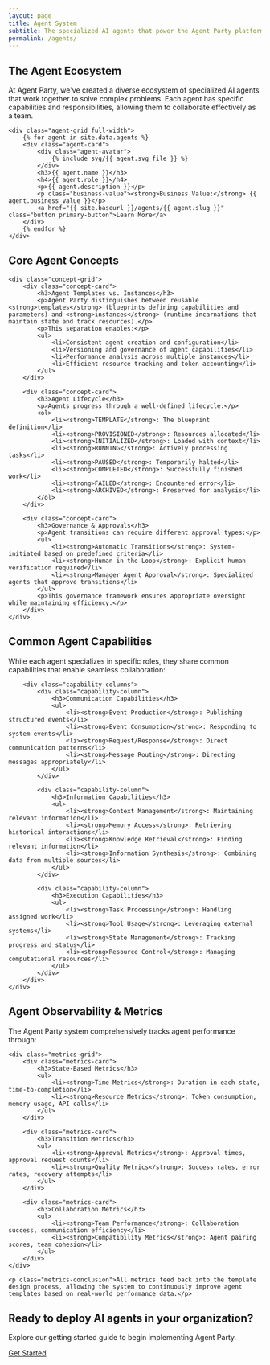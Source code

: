 ```yaml
---
layout: page
title: Agent System
subtitle: The specialized AI agents that power the Agent Party platform
permalink: /agents/
---
```


<div class="agent-overview-content">
    <h2>The Agent Ecosystem</h2>
    <p>At Agent Party, we've created a diverse ecosystem of specialized AI agents that work together to solve complex problems. Each agent has specific capabilities and responsibilities, allowing them to collaborate effectively as a team.</p>
    
    <div class="agent-grid full-width">
        {% for agent in site.data.agents %}
        <div class="agent-card">
            <div class="agent-avatar">
                {% include svg/{{ agent.svg_file }} %}
            </div>
            <h3>{{ agent.name }}</h3>
            <h4>{{ agent.role }}</h4>
            <p>{{ agent.description }}</p>
            <p class="business-value"><strong>Business Value:</strong> {{ agent.business_value }}</p>
            <a href="{{ site.baseurl }}/agents/{{ agent.slug }}" class="button primary-button">Learn More</a>
        </div>
        {% endfor %}
    </div>
</div>

<div class="agent-concept-section">
    <h2>Core Agent Concepts</h2>
    
    <div class="concept-grid">
        <div class="concept-card">
            <h3>Agent Templates vs. Instances</h3>
            <p>Agent Party distinguishes between reusable <strong>templates</strong> (blueprints defining capabilities and parameters) and <strong>instances</strong> (runtime incarnations that maintain state and track resources).</p>
            <p>This separation enables:</p>
            <ul>
                <li>Consistent agent creation and configuration</li>
                <li>Versioning and governance of agent capabilities</li>
                <li>Performance analysis across multiple instances</li>
                <li>Efficient resource tracking and token accounting</li>
            </ul>
        </div>
        
        <div class="concept-card">
            <h3>Agent Lifecycle</h3>
            <p>Agents progress through a well-defined lifecycle:</p>
            <ol>
                <li><strong>TEMPLATE</strong>: The blueprint definition</li>
                <li><strong>PROVISIONED</strong>: Resources allocated</li>
                <li><strong>INITIALIZED</strong>: Loaded with context</li>
                <li><strong>RUNNING</strong>: Actively processing tasks</li>
                <li><strong>PAUSED</strong>: Temporarily halted</li>
                <li><strong>COMPLETED</strong>: Successfully finished work</li>
                <li><strong>FAILED</strong>: Encountered error</li>
                <li><strong>ARCHIVED</strong>: Preserved for analysis</li>
            </ol>
        </div>
        
        <div class="concept-card">
            <h3>Governance & Approvals</h3>
            <p>Agent transitions can require different approval types:</p>
            <ul>
                <li><strong>Automatic Transitions</strong>: System-initiated based on predefined criteria</li>
                <li><strong>Human-in-the-Loop</strong>: Explicit human verification required</li>
                <li><strong>Manager Agent Approval</strong>: Specialized agents that approve transitions</li>
            </ul>
            <p>This governance framework ensures appropriate oversight while maintaining efficiency.</p>
        </div>
    </div>
</div>

<div class="agent-capabilities-section bg-light">
    <div class="container">
        <h2>Common Agent Capabilities</h2>
        <p>While each agent specializes in specific roles, they share common capabilities that enable seamless collaboration:</p>
        
        <div class="capability-columns">
            <div class="capability-column">
                <h3>Communication Capabilities</h3>
                <ul>
                    <li><strong>Event Production</strong>: Publishing structured events</li>
                    <li><strong>Event Consumption</strong>: Responding to system events</li>
                    <li><strong>Request/Response</strong>: Direct communication patterns</li>
                    <li><strong>Message Routing</strong>: Directing messages appropriately</li>
                </ul>
            </div>
            
            <div class="capability-column">
                <h3>Information Capabilities</h3>
                <ul>
                    <li><strong>Context Management</strong>: Maintaining relevant information</li>
                    <li><strong>Memory Access</strong>: Retrieving historical interactions</li>
                    <li><strong>Knowledge Retrieval</strong>: Finding relevant information</li>
                    <li><strong>Information Synthesis</strong>: Combining data from multiple sources</li>
                </ul>
            </div>
            
            <div class="capability-column">
                <h3>Execution Capabilities</h3>
                <ul>
                    <li><strong>Task Processing</strong>: Handling assigned work</li>
                    <li><strong>Tool Usage</strong>: Leveraging external systems</li>
                    <li><strong>State Management</strong>: Tracking progress and status</li>
                    <li><strong>Resource Control</strong>: Managing computational resources</li>
                </ul>
            </div>
        </div>
    </div>
</div>

<div class="agent-observability-section">
    <h2>Agent Observability & Metrics</h2>
    <p>The Agent Party system comprehensively tracks agent performance through:</p>
    
    <div class="metrics-grid">
        <div class="metrics-card">
            <h3>State-Based Metrics</h3>
            <ul>
                <li><strong>Time Metrics</strong>: Duration in each state, time-to-completion</li>
                <li><strong>Resource Metrics</strong>: Token consumption, memory usage, API calls</li>
            </ul>
        </div>
        
        <div class="metrics-card">
            <h3>Transition Metrics</h3>
            <ul>
                <li><strong>Approval Metrics</strong>: Approval times, approval request counts</li>
                <li><strong>Quality Metrics</strong>: Success rates, error rates, recovery attempts</li>
            </ul>
        </div>
        
        <div class="metrics-card">
            <h3>Collaboration Metrics</h3>
            <ul>
                <li><strong>Team Performance</strong>: Collaboration success, communication efficiency</li>
                <li><strong>Compatibility Metrics</strong>: Agent pairing scores, team cohesion</li>
            </ul>
        </div>
    </div>
    
    <p class="metrics-conclusion">All metrics feed back into the template design process, allowing the system to continuously improve agent templates based on real-world performance data.</p>
</div>

<div class="cta-banner">
    <h2>Ready to deploy AI agents in your organization?</h2>
    <p>Explore our getting started guide to begin implementing Agent Party.</p>
    <a href="{{ site.baseurl }}/getting-started" class="button cta-button">Get Started</a>
</div> 